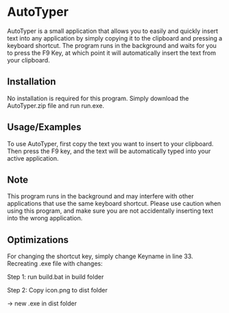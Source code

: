 
# AutoTyper

AutoTyper is a small application that allows you to easily and quickly insert text into any application by simply copying it to the clipboard and pressing a keyboard shortcut. The program runs in the background and waits for you to press the F9 Key, at which point it will automatically insert the text from your clipboard.



## Installation

No installation is required for this program. 
Simply download the AutoTyper.zip file and run run.exe.
    
## Usage/Examples

To use AutoTyper, first copy the text you want to insert to your clipboard. Then press the F9 key, and the text will be automatically typed into your active application.


## Note

This program runs in the background and may interfere with other applications that use the same keyboard shortcut. Please use caution when using this program, and make sure you are not accidentally inserting text into the wrong application.
## Optimizations

For changing the shortcut key, simply change Keyname in line 33. Recreating .exe file with changes: 

Step 1: run build.bat in build folder 

Step 2: Copy icon.png to dist folder 

-> new .exe in dist folder

